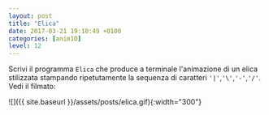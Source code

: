 ```yaml
---
layout: post
title: "Elica"
date: 2017-03-21 19:10:49 +0100
categories: [anim1D]
level: 12
---
```


Scrivi il programma `Elica` che produce a terminale l'animazione di un elica stilizzata stampando ripetutamente la sequenza di caratteri `'|'`,`'\'`,`'-'`,`'/'`. Vedi il filmato:

![]({{ site.baseurl }}/assets/posts/elica.gif){:width="300"}
